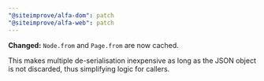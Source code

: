 ```yaml
---
"@siteimprove/alfa-dom": patch
"@siteimprove/alfa-web": patch
---
```


**Changed:** `Node.from` and `Page.from` are now cached.

This makes multiple de-serialisation inexpensive as long as the JSON object is not discarded, thus simplifying logic for callers.
